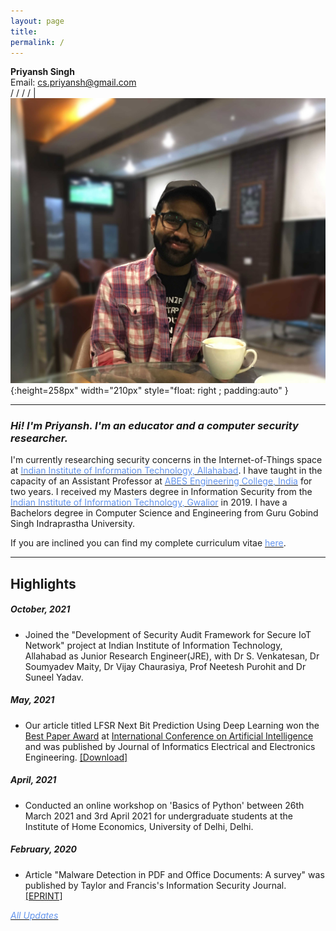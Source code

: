 ```yaml
---
layout: page
title: 
permalink: /
---
```


<head>
    <script src="https://kit.fontawesome.com/d06797ceaa.js" crossorigin="anonymous"></script>
</head>

**Priyansh Singh** <br> <!-- SDEI <br>  -->    Email: <a href="mailto: cs.priyansh@gmail.com">cs.priyansh@gmail.com</a><br> <a href="https://scholar.google.com/citations?hl=en&user=xN5oO6IAAAAJ" target="_blank"><i class="fab fa-google" href="#"></i></a> /  <a href="https://www.linkedin.com/in/priyanshsingh/" target="_blank"><i class="fab fa-linkedin" href="#"></i></a> / <a href="https://github.com/priyanshs" target="_blank"><i class="fab fa-github" href="#"></i></a> / <a href="https://www.instagram.com/boardslayer" target="_blank"><i class="fab fa-instagram" href="#"></i></a> / <a href="https://twitter.com/boardslayer_" target="_blank"><i class="fab fa-twitter" href="#"></i></a> | ![](/assets/images/priyansh.jpg){:height=258px" width="210px" style="float: right ; padding:auto" }

_________________

### _Hi! I'm Priyansh. I'm an educator and a computer security researcher._

I'm currently researching security concerns in the Internet-of-Things space at [<span style="color: #6495ED">Indian Institute of Information Technology, Allahabad](iiita.ac.in). I have taught in the capacity of an Assistant Professor at [<span style="color: #6495ED">ABES Engineering College, India</span>](https://www.abes.ac.in/) for two years. I received my Masters degree in Information Security from the [<span style="color: #6495ED">Indian Institute of Information Technology, Gwalior</span>](iiitm.ac.in) in 2019. I have a Bachelors degree in Computer Science and Engineering from Guru Gobind Singh Indraprastha University.

If you are inclined you can find my complete curriculum vitae [<span style="color: #6495ED ">here</span>](assets/files/PriyanshSingh.pdf).

_________________

## Highlights 

##### _October, 2021_

* Joined the "Development of Security Audit Framework for Secure IoT Network" project at Indian Institute of Information Technology, Allahabad as Junior Research Engineer(JRE), with Dr S. Venkatesan, Dr Soumyadev Maity, Dr Vijay Chaurasiya, Prof Neetesh Purohit and Dr Suneel Yadav.

##### _May, 2021_

* Our article titled LFSR Next Bit Prediction Using Deep Learning won the [Best Paper Award](https://drive.google.com/file/d/11aXbaWhr7aNMZJ3IezEbHXdI-GJ5j7Kp/view?usp=sharing) at [International Conference on Artificial Intelligence](https://aifoundation.in/icai2021/index.php) and was published by Journal of Informatics Electrical and Electronics Engineering. [<span>[Download]</span>](https://a2zjournals.com/jieee/previssue/htmlview/41)

##### _April, 2021_

* Conducted an online workshop on 'Basics of Python' between 26th March 2021 and 3rd April 2021 for undergraduate students at the Institute of Home Economics, University of Delhi, Delhi.

##### _February, 2020_

* Article "Malware Detection in PDF and Office Documents: A survey" was published by Taylor and Francis's Information Security Journal. [<span>[EPRINT]</span>](https://www.tandfonline.com/eprint/WUCN42SFVRUKWTWVGUSK/full?target=10.1080/19393555.2020.1723747)

[<span style="color: #6495ED;">_All Updates_</span>](/updates)